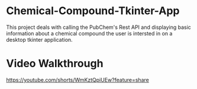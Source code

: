 # Chemical-Compound-Tkinter-App
This project deals with calling the PubChem's Rest API and displaying basic information about a chemical compound the user is intersted in on a desktop tkinter application.

# Video Walkthrough
https://youtube.com/shorts/WmKztQpiUEw?feature=share
